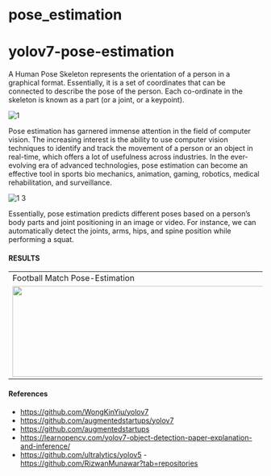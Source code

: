 # pose_estimation

# yolov7-pose-estimation

A Human Pose Skeleton represents the orientation of a person in a graphical format. Essentially, it is a set of coordinates that can be connected to describe the pose of the person. Each co-ordinate in the skeleton is known as a part (or a joint, or a keypoint).


![1](https://user-images.githubusercontent.com/101323802/201534173-e0d1ad9b-606a-4270-a03a-18429b56d22a.png)


Pose estimation has garnered immense attention in the field of computer vision. The increasing interest is the ability to use computer vision techniques to identify and track the movement of a person or an object in real-time, which offers a lot of usefulness across industries. In the ever-evolving era of advanced technologies, pose estimation can become an effective tool in sports bio mechanics, animation, gaming, robotics, medical rehabilitation, and surveillance.

![1 3](https://user-images.githubusercontent.com/101323802/201534507-8a60f42c-5786-4804-a125-5c389dd3ad0e.png)


Essentially, pose estimation predicts different poses based on a person’s body parts and joint positioning in an image or video. For instance, we can automatically detect the joints, arms, hips, and spine position while performing a squat. 
#### RESULTS

<table>
  <tr>
    <td>Football Match Pose-Estimation</td>
     <td>Cricket Match Pose-Estimation</td>
     <td>FPS and Time Comparision</td>
     <td>Live Stream Pose-Estimation</td>
  </tr>
  <tr>
    <td><img src="https://user-images.githubusercontent.com/62513924/185089411-3f9ae391-ec23-4ca2-aba0-abf3c9991050.png" width=640 height=180></td>
    <td><img src="https://user-images.githubusercontent.com/62513924/185228806-4ba62e7a-12ef-4965-a44a-6b5ba9a3bf28.png" width=640 height=180></td>
    <td><img src="https://user-images.githubusercontent.com/62513924/185324844-20ce3d48-f5f5-4a17-8b62-9b51ab02a716.png" width=640 height=180></td>
    <td><img src="https://user-images.githubusercontent.com/62513924/185587159-6643529c-7840-48d6-ae1d-2d7c27d417ab.png" width=640 height =180></td>
  </tr>
 </table>

#### References
- https://github.com/WongKinYiu/yolov7
- https://github.com/augmentedstartups/yolov7
- https://github.com/augmentedstartups
- https://learnopencv.com/yolov7-object-detection-paper-explanation-and-inference/
- https://github.com/ultralytics/yolov5
-https://github.com/RizwanMunawar?tab=repositories
